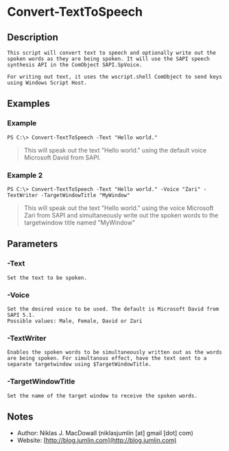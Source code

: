 # Convert-TextToSpeech

## Description

    This script will convert text to speech and optionally write out the spoken words as they are being spoken. It will use the SAPI speech synthesis API in the ComObject SAPI.SpVoice. 
    
    For writing out text, it uses the wscript.shell ComObject to send keys using Windows Script Host.

## Examples

### Example

    PS C:\> Convert-TextToSpeech -Text "Hello world."
>This will speak out the text "Hello world." using the default voice Microsoft David from SAPI.

### Example 2

    PS C:\> Convert-TextToSpeech -Text "Hello world." -Voice "Zari" -TextWriter -TargetWindowTitle "MyWindow"
>This will speak out the text "Hello world." using the voice Microsoft Zari from SAPI and simultaneously write out the spoken words to the targetwindow title named "MyWindow"

## Parameters

### -Text

    Set the text to be spoken.

### -Voice

    Set the desired voice to be used. The default is Microsoft David from SAPI 5.1.
    Possible values: Male, Female, David or Zari

### -TextWriter

    Enables the spoken words to be simultaneously written out as the words are being spoken. For simultanous effect, have the text sent to a separate targetwindow using $TargetWindowTitle.

### -TargetWindowTitle

    Set the name of the target window to receive the spoken words.

## Notes

- Author: Niklas J. MacDowall (niklasjumlin [at] gmail [dot] com)
- Website: [http://blog.jumlin.com](http://blog.jumlin.com)
